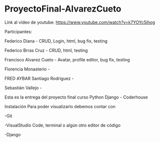 # ProyectoFinal-AlvarezCueto

Link al vídeo de youtube: https://www.youtube.com/watch?v=k7YOYc5ihog

Participantes:

Federico Diana - CRUD, Login, html, bug fix, testing

Federico Brras Cruz - CRUD, html, testing 

Francisco Alvarez Cueto - Avatar, profile editor, bug fix, testing

Florencia Monasterio - 

FRED AYBAR Santiago Rodriguez - 

Sebastián Vallejo - 


Esta es la entrega del proyecto final curso Python Django - Coderhouse

Instalación
Para poder visualizarlo debemos contar con

-Git

-VisualStudio Code, terminal o algún otro editor de código

-Django
